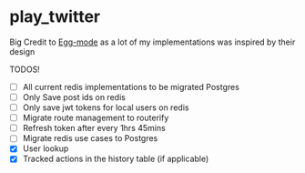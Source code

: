 # play_twitter


Big Credit to [Egg-mode](https://github.com/egg-mode-rs/egg-mode) as a lot of my implementations was inspired by their design

TODOS!
- [ ] All current redis implementations to be migrated Postgres
- [ ] Only Save post ids on redis
- [ ] Only save jwt tokens for local users on redis
- [ ] Migrate route management to routerify
- [ ] Refresh token after every 1hrs 45mins
- [ ] Migrate redis use cases to Postgres
- [x] User lookup
- [x] Tracked actions in the history table (if applicable)